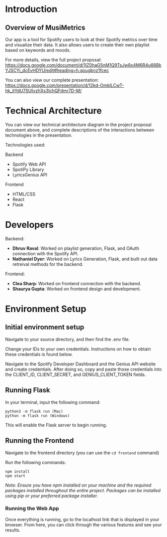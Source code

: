 # Introduction

## Overview of MusiMetrics

Our app is a tool for Spotify users to look at their Spotify metrics over time and visualize their data. It also allows users to create their own playlist based on keywords and moods.

For more details, view the full project proposal: https://docs.google.com/document/d/1IZ0haG5nM1Q9TsJw8x4M6R4u88BkYJSCYi_dcEvHDYU/edit#heading=h.qougbnz1fcec 

You can also view our complete presentation: https://docs.google.com/presentation/d/12kd-OmkILCwT-hk_IjYdU7SUtvzhXs3IchQFdmr7D-M/

# Technical Architecture

You can view our technical architecture diagram in the project proposal document above, and complete descriptions of the interactions between technologies in the presentation.

Technologies used:

Backend
- Spotify Web API
- SpotiPy Library
- LyricsGenius API

Frontend
- HTML/CSS
- React
- Flask

# Developers

Backend:
- **Dhruv Raval**: Worked on playlist generation, Flask, and OAuth connection with the Spotify API.
- **Nathaniel Dyer**: Worked on Lyrics Generation, Flask, and built out data retreival methods for the backend.


Frontend:
- **Clea Sharp**: Worked on frontend connection with the backend.
- **Shaurya Gupta**: Worked on frontend design and development.

# Environment Setup

## Initial environment setup

Navigate to your source directory, and then find the .env file.

Change your IDs to your own credentials. Instructions on how to obtain these credentials is found below.

Navigate to the Spotify Developer Dashboard and the Genius API website and create credentials. After doing so, copy and paste those credentials into the CLIENT_ID, CLIENT_SECRET, and GENIUS_CLIENT_TOKEN fields.

## Running Flask

In your terminal, input the following command:

```
python3 -m flask run (Mac)
python -m flask run (Windows)
```

This will enable the Flask server to begin running.

## Running the Frontend

Navigate to the frontend directory (you can use the ```cd frontend``` command)

Run the following commands:
```
npm install
npm start
```

*Note: Ensure you have npm installed on your machine and the required packages installed throughout the entire project. Packages can be installed using pip or your preferred package installer.*

### Running the Web App
Once everything is running, go to the localhost link that is displayed in your browser. From here, you can click through the various features and see your results. 
